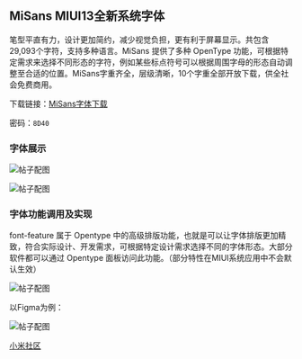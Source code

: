 ##  MiSans MIUI13全新系统字体

笔型平直有力，设计更加简约，减少视觉负担，更有利于屏幕显示。共包含29,093个字符，支持多种语言。MiSans 提供了多种 OpenType 功能，可根据特定需求来选择不同形态的字符，例如某些标点符号可以根据周围字母的形态自动调整至合适的位置。MiSans字重齐全，层级清晰，10个字重全部开放下载，供全社会免费商用。

下载链接：[MiSans字体下载](https://kpan.mioffice.cn/webfolder/ext/IUrT%23akFnZ0%40?n=0.3820181893993342)  

密码：`8D40`

### 字体展示

![帖子配图](https://cdn.cnbj1.fds.api.mi-img.com/middle.community.vip.bkt/5cf70ab450010e1b14fe0c4d3e490374?f=webp&thumb=1&w=2560&quality=80)

![帖子配图](https://cdn.cnbj1.fds.api.mi-img.com/middle.community.vip.bkt/1fc6e0d63299a6f6287cc6e0bb2d6346?f=webp&thumb=1&w=2560&quality=80)

### 字体功能调用及实现

font-feature 属于 Opentype 中的高级排版功能，也就是可以让字体排版更加精致，符合实际设计、开发需求，可根据特定设计需求选择不同的字体形态。大部分软件都可以通过 Opentype 面板访问此功能。（部分特性在MIUI系统应用中不会默认生效）

![帖子配图](https://cdn.cnbj1.fds.api.mi-img.com/middle.community.vip.bkt/091a706de6039a8ce6cad47b38228a88?f=webp&thumb=1&w=2560&quality=80)

以Figma为例：

![帖子配图](https://cdn.cnbj1.fds.api.mi-img.com/middle.community.vip.bkt/bc964a0a1d77b822e00a0be78b3656d3?f=webp&thumb=1&w=2560&quality=80)

[小米社区](https://web.vip.miui.com/page/info/mio/mio/detail?postId=33935854)